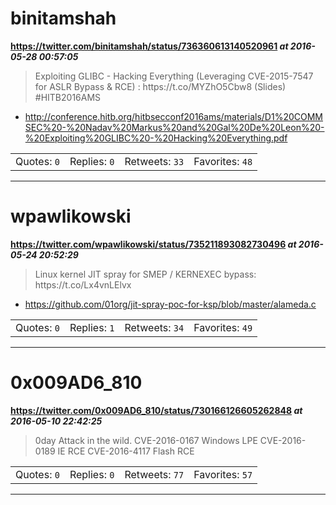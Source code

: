 # binitamshah
**https://twitter.com/binitamshah/status/736360613140520961 _at 2016-05-28 00:57:05_**
<blockquote>
Exploiting GLIBC - Hacking Everything (Leveraging CVE-2015-7547 for ASLR
Bypass &amp; RCE) : https://t.co/MYZhO5Cbw8 (Slides) #HITB2016AMS
</blockquote>

* http://conference.hitb.org/hitbsecconf2016ams/materials/D1%20COMMSEC%20-%20Nadav%20Markus%20and%20Gal%20De%20Leon%20-%20Exploiting%20GLIBC%20-%20Hacking%20Everything.pdf

<table><tr>
<td>Quotes: <code>0</code></td>
<td>Replies: <code>0</code></td>
<td>Retweets: <code>33</code></td>
<td>Favorites: <code>48</code></td>
</table></tr>

---

# wpawlikowski
**https://twitter.com/wpawlikowski/status/735211893082730496 _at 2016-05-24 20:52:29_**
<blockquote>
Linux kernel JIT spray for SMEP / KERNEXEC bypass: https://t.co/Lx4vnLElvx
</blockquote>

* https://github.com/01org/jit-spray-poc-for-ksp/blob/master/alameda.c

<table><tr>
<td>Quotes: <code>0</code></td>
<td>Replies: <code>1</code></td>
<td>Retweets: <code>34</code></td>
<td>Favorites: <code>49</code></td>
</table></tr>

---

# 0x009AD6_810
**https://twitter.com/0x009AD6_810/status/730166126605262848 _at 2016-05-10 22:42:25_**
<blockquote>
0day Attack in the wild.
CVE-2016-0167 Windows LPE
CVE-2016-0189 IE RCE
CVE-2016-4117 Flash RCE
</blockquote>


<table><tr>
<td>Quotes: <code>0</code></td>
<td>Replies: <code>0</code></td>
<td>Retweets: <code>77</code></td>
<td>Favorites: <code>57</code></td>
</table></tr>

---

